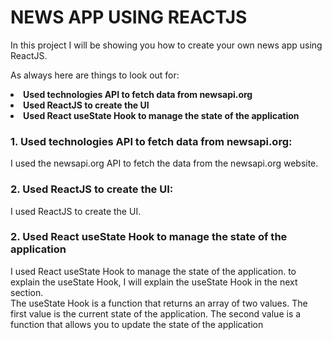 # NEWS APP USING REACTJS


In this project I will be showing you how to create your own news app using ReactJS.


As always here are things to look out for:

<li>
    <b>
        Used technologies API to fetch data from newsapi.org   
    </b>
</li>
<li>
    <b>
        Used ReactJS to create the UI 
    </b>
</li>
<li>
    <b>
        Used React useState Hook to manage the state of the application
    </b>
</li>


<h3>
    <b>
        1. Used technologies API to fetch data from newsapi.org: 
    </b>
</h3>

<p>
    I used the newsapi.org API to fetch the data from the newsapi.org website.
</p>

<h3>
    <b>
        2. Used ReactJS to create the UI:
    </b>
</h3>

<p>
    I used ReactJS to create the UI.
</p>

<h3>
    <b>
        2. Used React useState Hook to manage the state of the application
    </b>
</h3>

<p>
    I used React useState Hook to manage the state of the application.
    to explain the useState Hook, I will explain the useState Hook in the next section. <br />
    The useState Hook is a function that returns an array of two values.
    The first value is the current state of the application.
    The second value is a function that allows you to update the state of the application
</p>